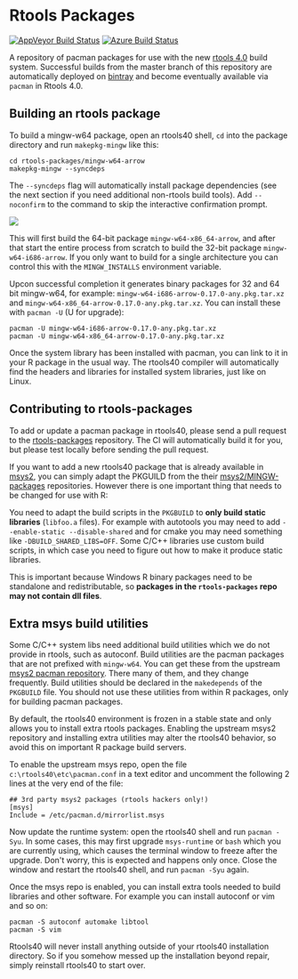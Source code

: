 # Rtools Packages

[![AppVeyor Build Status](https://ci.appveyor.com/api/projects/status/github/r-windows/rtools-packages?branch=master)](https://ci.appveyor.com/project/jeroen/rtools-packages)
[![Azure Build Status](https://dev.azure.com/r-windows/rtools-packages/_apis/build/status/r-windows.rtools-packages?branchName=master)](https://dev.azure.com/r-windows/rtools-packages/_build/latest?definitionId=1&branchName=master)

A repository of pacman packages for use with the new [rtools 4.0](https://cran.r-project.org/bin/windows/Rtools/) build system. Successful builds from the master branch of this repository are automatically deployed on [bintray](https://dl.bintray.com/rtools/) and become eventually available via `pacman` in Rtools 4.0.


## Building an rtools package

To build a mingw-w64 package, open an rtools40 shell, `cd` into the package directory and run `makepkg-mingw` like this:

```
cd rtools-packages/mingw-w64-arrow
makepkg-mingw --syncdeps
```

The `--syncdeps` flag will automatically install package dependencies (see the next section if you need additional non-rtools build tools). Add `--noconfirm` to the command to skip the interactive confirmation prompt.

![](https://user-images.githubusercontent.com/216319/81677699-74bc9800-9451-11ea-8abc-d980cf5afeaa.png)

This will first build the 64-bit package `mingw-w64-x86_64-arrow`, and after that start the entire process from scratch to build the 32-bit package `mingw-w64-i686-arrow`. If you only want to build for a single architecture you can control this with the `MINGW_INSTALLS` environment variable.

Upcon successful completion it generates binary packages for 32 and 64 bit mingw-w64, for example: `mingw-w64-i686-arrow-0.17.0-any.pkg.tar.xz` and `mingw-w64-x86_64-arrow-0.17.0-any.pkg.tar.xz`. You can install these with `pacman -U` (U for upgrade):

```
pacman -U mingw-w64-i686-arrow-0.17.0-any.pkg.tar.xz
pacman -U mingw-w64-x86_64-arrow-0.17.0-any.pkg.tar.xz
```

Once the system library has been installed with pacman, you can link to it in your R package in the usual way. The rtools40 compiler will automatically find the headers and libraries for installed system libraries, just like on Linux.

## Contributing to rtools-packages

To add or update a pacman package in rtools40, please send a pull request to the [rtools-packages](https://github.com/r-windows/rtools-packages) repository. The CI will automatically build it for you, but please test locally before sending the pull request. 

If you want to add a new rtools40 package that is already available in [msys2](https://packages.msys2.org/updates), you can simply adapt the PKGUILD from the their [msys2/MINGW-packages](https://github.com/msys2/MINGW-packages) repositories. However there is one important thing that needs to be changed for use with R:

You need to adapt the build scripts in the `PKGBUILD` to __only build static libraries__ (`libfoo.a` files). For example with autotools you may need to add `--enable-static --disable-shared` and for cmake you may need something like `-DBUILD_SHARED_LIBS=OFF`. Some C/C++ libraries use custom build scripts, in which case you need to figure out how to make it produce static libraries.

This is important because Windows R binary packages need to be standalone and redistributable, so __packages in the `rtools-packages` repo may not contain dll files__. 


## Extra msys build utilities 

Some C/C++ system libs need additional build utilities which we do not provide in rtools, such as autoconf. Build utilities are the pacman packages that are not prefixed with `mingw-w64`. You can get these from the upstream [msys2 pacman repository](https://packages.msys2.org/). There many of them, and they change frequently. Build utilities should be declared in the `makedepends` of the `PKGBUILD` file. You should not use these utilities from within R packages, only for building pacman packages.

By default, the rtools40 environment is frozen in a stable state and only allows you to install extra rtools packages. Enabling the upstream msys2 repository and installing extra utilities may alter the rtools40 behavior, so avoid this on important R package build servers.

To enable the upstream msys repo, open the file `c:\rtools40\etc\pacman.conf` in a text editor and uncomment the following 2 lines at the very end of the file:

```
## 3rd party msys2 packages (rtools hackers only!)
[msys]
Include = /etc/pacman.d/mirrorlist.msys
```

Now update the runtime system: open the rtools40 shell and run `pacman -Syu`. In some cases, this may first upgrade `msys-runtime` or `bash` which you are currently using, which causes the terminal window to freeze after the upgrade. Don't worry, this is expected and happens only once. Close the window and restart the rtools40 shell, and run `pacman -Syu` again.

Once the msys repo is enabled, you can install extra tools needed to build libraries and other software. For example you can install autoconf or vim and so on:

```
pacman -S autoconf automake libtool
pacman -S vim
```

Rtools40 will never install anything outside of your rtools40 installation directory. So if you somehow messed up the installation beyond repair, simply reinstall rtools40 to start over.
